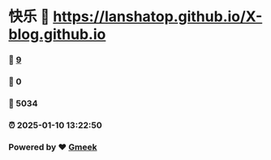 # 快乐 :link: https://lanshatop.github.io/X-blog.github.io 
### :page_facing_up: [9](https://lanshatop.github.io/X-blog.github.io/tag.html) 
### :speech_balloon: 0 
### :hibiscus: 5034 
### :alarm_clock: 2025-01-10 13:22:50 
### Powered by :heart: [Gmeek](https://github.com/Meekdai/Gmeek)
